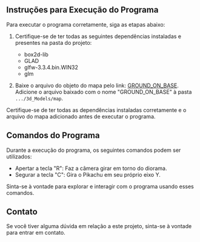 ## Instruções para Execução do Programa

Para executar o programa corretamente, siga as etapas abaixo:

1. Certifique-se de ter todas as seguintes dependências instaladas e presentes na pasta do projeto:
   - box2d-lib
   - GLAD
   - glfw-3.3.4.bin.WIN32
   - glm

2. Baixe o arquivo do objeto do mapa pelo link: [GROUND_ON_BASE](https://www.cgtrader.com/free-3d-models/exterior/landscape/ground-on-base-pbr). Adicione o arquivo baixado com o nome "GROUND_ON_BASE" à pasta `.../3d_Models/map`.

Certifique-se de ter todas as dependências instaladas corretamente e o arquivo do mapa adicionado antes de executar o programa.

## Comandos do Programa

Durante a execução do programa, os seguintes comandos podem ser utilizados:

- Apertar a tecla "R": Faz a câmera girar em torno do diorama.
- Segurar a tecla "C": Gira o Pikachu em seu próprio eixo Y.

Sinta-se à vontade para explorar e interagir com o programa usando esses comandos.

## Contato

Se você tiver alguma dúvida em relação a este projeto, sinta-se à vontade para entrar em contato.
